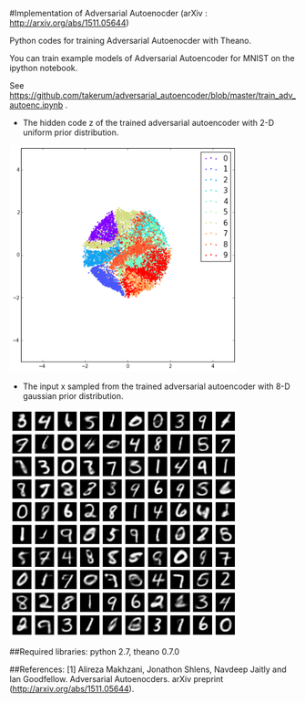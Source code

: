 #Implementation of Adversarial Autoenocder (arXiv : http://arxiv.org/abs/1511.05644)

Python codes for training Adversarial Autoenocder with Theano.

You can train example models of Adversarial Autoencoder for MNIST on the ipython notebook. 

See https://github.com/takerum/adversarial_autoencoder/blob/master/train_adv_autoenc.ipynb .

- The hidden code z of the trained adversarial autoencoder with 2-D uniform prior distribution.

<img src="./figure/z_uniform_2.png" width="400"> 

- The input x sampled from the trained adversarial autoencoder with 8-D gaussian prior distribution.

<img src="./figure/x_sampled_gaussian_8.png" width="400">

##Required libraries:
python 2.7, theano 0.7.0

##References:
[1] Alireza Makhzani, Jonathon Shlens, Navdeep Jaitly and Ian Goodfellow. Adversarial Autoenocders. arXiv preprint (http://arxiv.org/abs/1511.05644).
